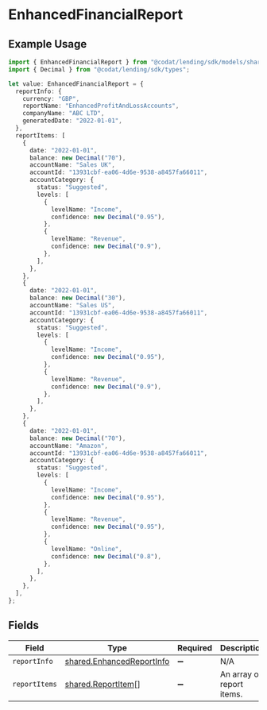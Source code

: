 # EnhancedFinancialReport

## Example Usage

```typescript
import { EnhancedFinancialReport } from "@codat/lending/sdk/models/shared";
import { Decimal } from "@codat/lending/sdk/types";

let value: EnhancedFinancialReport = {
  reportInfo: {
    currency: "GBP",
    reportName: "EnhancedProfitAndLossAccounts",
    companyName: "ABC LTD",
    generatedDate: "2022-01-01",
  },
  reportItems: [
    {
      date: "2022-01-01",
      balance: new Decimal("70"),
      accountName: "Sales UK",
      accountId: "13931cbf-ea06-4d6e-9538-a8457fa66011",
      accountCategory: {
        status: "Suggested",
        levels: [
          {
            levelName: "Income",
            confidence: new Decimal("0.95"),
          },
          {
            levelName: "Revenue",
            confidence: new Decimal("0.9"),
          },
        ],
      },
    },
    {
      date: "2022-01-01",
      balance: new Decimal("30"),
      accountName: "Sales US",
      accountId: "13931cbf-ea06-4d6e-9538-a8457fa66011",
      accountCategory: {
        status: "Suggested",
        levels: [
          {
            levelName: "Income",
            confidence: new Decimal("0.95"),
          },
          {
            levelName: "Revenue",
            confidence: new Decimal("0.9"),
          },
        ],
      },
    },
    {
      date: "2022-01-01",
      balance: new Decimal("70"),
      accountName: "Amazon",
      accountId: "13931cbf-ea06-4d6e-9538-a8457fa66011",
      accountCategory: {
        status: "Suggested",
        levels: [
          {
            levelName: "Income",
            confidence: new Decimal("0.95"),
          },
          {
            levelName: "Revenue",
            confidence: new Decimal("0.95"),
          },
          {
            levelName: "Online",
            confidence: new Decimal("0.8"),
          },
        ],
      },
    },
  ],
};
```

## Fields

| Field                                                                         | Type                                                                          | Required                                                                      | Description                                                                   |
| ----------------------------------------------------------------------------- | ----------------------------------------------------------------------------- | ----------------------------------------------------------------------------- | ----------------------------------------------------------------------------- |
| `reportInfo`                                                                  | [shared.EnhancedReportInfo](../../../sdk/models/shared/enhancedreportinfo.md) | :heavy_minus_sign:                                                            | N/A                                                                           |
| `reportItems`                                                                 | [shared.ReportItem](../../../sdk/models/shared/reportitem.md)[]               | :heavy_minus_sign:                                                            | An array of report items.                                                     |